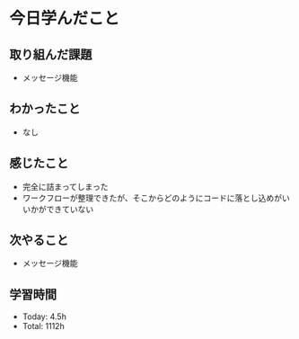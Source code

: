 # 今日学んだこと
## 取り組んだ課題
- メッセージ機能
## わかったこと
- なし
## 感じたこと
- 完全に詰まってしまった
- ワークフローが整理できたが、そこからどのようにコードに落とし込めがいいかができていない
## 次やること
- メッセージ機能
## 学習時間
- Today: 4.5h
- Total: 1112h
